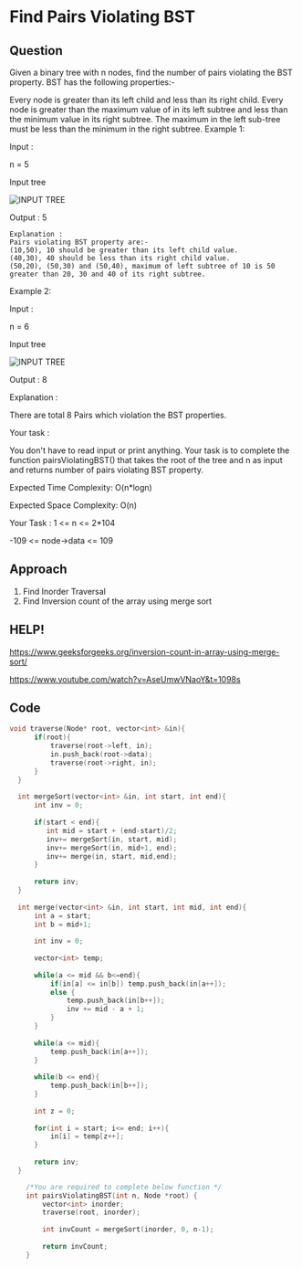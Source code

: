 # Find Pairs Violating BST

## Question
Given a binary tree with n nodes, find the number of pairs violating the BST property.
BST has the following properties:-

Every node is greater than its left child and less than its right child.
Every node is greater than the maximum value of in its left subtree and less than the minimum value in its right subtree.
The maximum in the left sub-tree must be less than the minimum in the right subtree.
Example 1:

Input : 

n = 5

Input tree
    
![INPUT TREE](https://media.geeksforgeeks.org/img-practice/prod/addEditProblem/861883/Web/Other/blobid0_1709054479.png)

Output :
5
```
Explanation : 
Pairs violating BST property are:-
(10,50), 10 should be greater than its left child value.
(40,30), 40 should be less than its right child value.
(50,20), (50,30) and (50,40), maximum of left subtree of 10 is 50 greater than 20, 30 and 40 of its right subtree.
```
Example 2:

Input : 

n = 6

Input tree

![INPUT TREE](https://media.geeksforgeeks.org/img-practice/prod/addEditProblem/861883/Web/Other/blobid1_1709055216.png)

Output :
8

Explanation :

There are total 8 Pairs which violation the BST properties.

Your task :

You don't have to read input or print anything. Your task is to complete the function pairsViolatingBST() that takes the root of the tree and n as input and returns number of pairs violating BST property.
 
Expected Time Complexity: O(n*logn)

Expected Space Complexity: O(n)
 
Your Task :
1 <= n <= 2*104

-109 <= node->data <= 109

## Approach 
1. Find Inorder Traversal
2. Find Inversion count of the array using merge sort


## HELP!
https://www.geeksforgeeks.org/inversion-count-in-array-using-merge-sort/

https://www.youtube.com/watch?v=AseUmwVNaoY&t=1098s

## Code
```cpp
void traverse(Node* root, vector<int> &in){
      if(root){
          traverse(root->left, in);
          in.push_back(root->data);
          traverse(root->right, in);
      }
  }
  
  int mergeSort(vector<int> &in, int start, int end){
      int inv = 0;
      
      if(start < end){
         int mid = start + (end-start)/2;
         inv+= mergeSort(in, start, mid);
         inv+= mergeSort(in, mid+1, end);
         inv+= merge(in, start, mid,end);
      }
      
      return inv;
  }
  
  int merge(vector<int> &in, int start, int mid, int end){
      int a = start;
      int b = mid+1;
      
      int inv = 0;
      
      vector<int> temp;
      
      while(a <= mid && b<=end){
          if(in[a] <= in[b]) temp.push_back(in[a++]);
          else {
              temp.push_back(in[b++]);
              inv += mid - a + 1;
          }
      }
      
      while(a <= mid){
          temp.push_back(in[a++]);
      }
      
      while(b <= end){
          temp.push_back(in[b++]);
      }
      
      int z = 0;
      
      for(int i = start; i<= end; i++){
          in[i] = temp[z++];
      }
      
      return inv;
  }

    /*You are required to complete below function */
    int pairsViolatingBST(int n, Node *root) {
        vector<int> inorder;
        traverse(root, inorder);
        
        int invCount = mergeSort(inorder, 0, n-1);
        
        return invCount;
    }
```